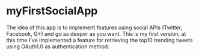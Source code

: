 myFirstSocialApp
================

The idea of this app is to implement features using social APIs (Twitter, Facebook, G+) and go as deeper as you want.
This is my first version, at this time I've implemented a feature for retrieving the top10 trending tweets using OAuth1.0 as authentication method. 
